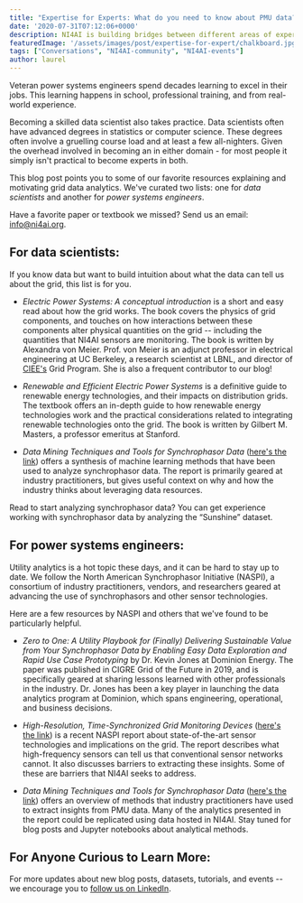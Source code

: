 ```yaml
---
title: "Expertise for Experts: What do you need to know about PMU data?"
date: '2020-07-31T07:12:06+0000'
description: NI4AI is building bridges between different areas of expertise.
featuredImage: '/assets/images/post/expertise-for-expert/chalkboard.jpg'
tags: ["Conversations", "NI4AI-community", "NI4AI-events"]
author: laurel
---
```


Veteran power systems engineers spend decades learning to excel in their jobs. This learning happens in school, professional training, and from real-world experience. 

Becoming a skilled data scientist also takes practice. Data scientists often have advanced degrees in statistics or computer science. These degrees often involve a gruelling course load and at least a few all-nighters. Given the overhead involved in becoming an in either domain - for most people it simply isn't practical to become experts in both. 

This blog post points you to some of our favorite resources explaining and motivating grid data analytics. We've curated two lists: one for *data scientists* and another for *power systems engineers*.

Have a favorite paper or textbook we missed? Send us an email: info@ni4ai.org.

## For data scientists:
If you know data but want to build intuition about what the data can tell us about the grid, this list is for you.

- _Electric Power Systems: A conceptual introduction_ is a short and easy read about how the grid works. The book covers the physics of grid components, and touches on how interactions between these components alter physical quantities on the grid -- including the quantities that NI4AI sensors are monitoring. The book is written by Alexandra von Meier. Prof. von Meier is an adjunct professor in electrical engineering at UC Berkeley, a research scientist at LBNL, and director of [CIEE's](https://uc-ciee.org/) Grid Program. She is also a frequent contributor to our blog!

- *Renewable and Efficient Electric Power Systems* is a definitive guide to renewable energy technologies, and their impacts on distribution grids. The textbook offers an in-depth guide to how renewable energy technologies work and the practical considerations related to integrating renewable technologies onto the grid. The book is written by Gilbert M. Masters, a professor emeritus at Stanford.

- *Data Mining Techniques and Tools for Synchrophasor Data* ([here's the link](https://www.naspi.org/sites/default/files/reference_documents/naspi_data_mining_tech_pnnl_28218_final.pdf)) offers a synthesis of machine learning methods that have been used to analyze synchrophasor data. The report is primarily geared at industry practitioners, but gives useful context on why and how the industry thinks about leveraging data resources.

Read to start analyzing synchrophasor data? You can get experience working with synchrophasor data by analyzing the “Sunshine” dataset.


## For power systems engineers:
Utility analytics is a hot topic these days, and it can be hard to stay up to date. We follow the North American Synchrophasor Initiative (NASPI), a consortium of industry practitioners, vendors, and researchers geared at advancing the use of synchrophasors and other sensor technologies. 

Here are a few resources by NASPI and others that we've found to be particularly helpful.

- *Zero to One: A Utility Playbook for (Finally) Delivering Sustainable Value from Your
Synchrophasor Data by Enabling Easy Data Exploration and Rapid Use Case Prototyping* by Dr. Kevin Jones at Dominion Energy. The paper was published in CIGRE Grid of the Future in 2019, and is specifically geared at sharing lessons learned with other professionals in the industry. Dr. Jones has been a key player in launching the data analytics program at Dominion, which spans engineering, operational, and business decisions.

- *High-Resolution, Time-Synchronized Grid Monitoring Devices* ([here's the link](https://www.naspi.org/sites/default/files/reference_documents/pnnl_29770_naspi_hires_synch_grid_devices_20200320.pdf)) is a recent NASPI report about state-of-the-art sensor technologies and implications on the grid. The report describes what high-frequency sensors can tell us that conventional sensor networks cannot. It also discusses barriers to extracting these insights. Some of these are barriers that NI4AI seeks to address.

- *Data Mining Techniques and Tools for Synchrophasor Data* ([here's the link](https://www.naspi.org/sites/default/files/reference_documents/naspi_data_mining_tech_pnnl_28218_final.pdf)) offers an overview of methods that industry practitioners have used to extract insights from PMU data. Many of the analytics presented in the report could be replicated using data hosted in NI4AI. Stay tuned for blog posts and Jupyter notebooks about analytical methods.

## For Anyone Curious to Learn More:
For more updates about new blog posts, datasets, tutorials, and events -- we encourage you to [follow us on LinkedIn](https://www.linkedin.com/company/67151405/admin/).